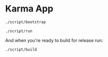 # Karma App


```bash
./script/bootstrap
```

```
./script/run
```

And when you're ready to build for release run:

```
./script/build
```
